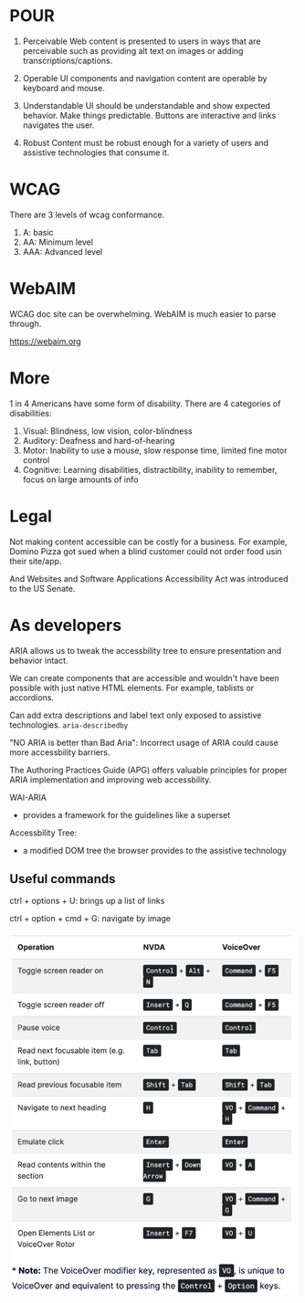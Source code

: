 # POUR

1. Perceivable
   Web content is presented to users in ways that are perceivable such as providing alt text on images or adding transcriptions/captions.

2. Operable
   UI components and navigation content are operable by keyboard and mouse.

3. Understandable
   UI should be understandable and show expected behavior. Make things predictable. Buttons are interactive and links navigates the user.

4. Robust
   Content must be robust enough for a variety of users and assistive technologies that consume it.

# WCAG

There are 3 levels of wcag conformance.

1. A: basic
2. AA: Minimum level
3. AAA: Advanced level

# WebAIM

WCAG doc site can be overwhelming. WebAIM is much easier to parse through.

https://webaim.org

# More

1 in 4 Americans have some form of disability. There are 4 categories of disabilities:

1. Visual: Blindness, low vision, color-blindness
2. Auditory: Deafness and hard-of-hearing
3. Motor: Inability to use a mouse, slow response time, limited fine motor control
4. Cognitive: Learning disabilities, distractibility, inability to remember, focus on large amounts of info

# Legal

Not making content accessible can be costly for a business. For example, Domino Pizza got sued when a blind customer could not order food usin their site/app.

And Websites and Software Applications Accessibility Act was introduced to the US Senate.

# As developers

ARIA allows us to tweak the accessbility tree to ensure presentation and behavior intact.

We can create components that are accessible and wouldn't have been possible with just native HTML elements. For example, tablists or accordions.

Can add extra descriptions and label text only exposed to assistive technologies. `aria-describedby`

"NO ARIA is better than Bad Aria": Incorrect usage of ARIA could cause more accessbility barriers.

The Authoring Practices Guide (APG) offers valuable principles for proper ARIA implementation and improving web accessbility.

WAI-ARIA

- provides a framework for the guidelines like a superset

Accessbility Tree:

- a modified DOM tree the browser provides to the assistive technology

## Useful commands

ctrl + options + U: brings up a list of links

ctrl + option + cmd + G: navigate by image

<img src="../images/emulate-screen-reader-commands-min.png">
